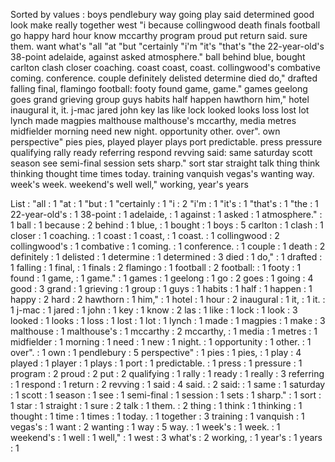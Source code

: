 Sorted by values :
boys pendlebury way going play said determined good look make really together west "i because collingwood death finals football go happy hard hour know mccarthy program proud put return said. sure them. want what's "all "at "but "certainly "i'm "it's "that's "the 22-year-old's 38-point adelaide, against asked atmosphere." ball behind blue, bought carlton clash closer coaching. coast coast, coast. collingwood's combative coming. conference. couple definitely delisted determine died do," drafted falling final, flamingo football: footy found game, game." games geelong goes grand grieving group guys habits half happen hawthorn him," hotel inaugural it, it. j-mac jared john key las like lock looked looks loss lost lot lynch made magpies malthouse malthouse's mccarthy, media metres midfielder morning need new night. opportunity other. over". own perspective" pies pies, played player plays port predictable. press pressure qualifying rally ready referring respond revving said: same saturday scott season see semi-final session sets sharp." sort star straight talk thing think thinking thought time times today. training vanquish vegas's wanting way. week's week. weekend's well well," working, year's years 

List :
"all : 1
"at : 1
"but : 1
"certainly : 1
"i : 2
"i'm : 1
"it's : 1
"that's : 1
"the : 1
22-year-old's : 1
38-point : 1
adelaide, : 1
against : 1
asked : 1
atmosphere." : 1
ball : 1
because : 2
behind : 1
blue, : 1
bought : 1
boys : 5
carlton : 1
clash : 1
closer : 1
coaching. : 1
coast : 1
coast, : 1
coast. : 1
collingwood : 2
collingwood's : 1
combative : 1
coming. : 1
conference. : 1
couple : 1
death : 2
definitely : 1
delisted : 1
determine : 1
determined : 3
died : 1
do," : 1
drafted : 1
falling : 1
final, : 1
finals : 2
flamingo : 1
football : 2
football: : 1
footy : 1
found : 1
game, : 1
game." : 1
games : 1
geelong : 1
go : 2
goes : 1
going : 4
good : 3
grand : 1
grieving : 1
group : 1
guys : 1
habits : 1
half : 1
happen : 1
happy : 2
hard : 2
hawthorn : 1
him," : 1
hotel : 1
hour : 2
inaugural : 1
it, : 1
it. : 1
j-mac : 1
jared : 1
john : 1
key : 1
know : 2
las : 1
like : 1
lock : 1
look : 3
looked : 1
looks : 1
loss : 1
lost : 1
lot : 1
lynch : 1
made : 1
magpies : 1
make : 3
malthouse : 1
malthouse's : 1
mccarthy : 2
mccarthy, : 1
media : 1
metres : 1
midfielder : 1
morning : 1
need : 1
new : 1
night. : 1
opportunity : 1
other. : 1
over". : 1
own : 1
pendlebury : 5
perspective" : 1
pies : 1
pies, : 1
play : 4
played : 1
player : 1
plays : 1
port : 1
predictable. : 1
press : 1
pressure : 1
program : 2
proud : 2
put : 2
qualifying : 1
rally : 1
ready : 1
really : 3
referring : 1
respond : 1
return : 2
revving : 1
said : 4
said. : 2
said: : 1
same : 1
saturday : 1
scott : 1
season : 1
see : 1
semi-final : 1
session : 1
sets : 1
sharp." : 1
sort : 1
star : 1
straight : 1
sure : 2
talk : 1
them. : 2
thing : 1
think : 1
thinking : 1
thought : 1
time : 1
times : 1
today. : 1
together : 3
training : 1
vanquish : 1
vegas's : 1
want : 2
wanting : 1
way : 5
way. : 1
week's : 1
week. : 1
weekend's : 1
well : 1
well," : 1
west : 3
what's : 2
working, : 1
year's : 1
years : 1
